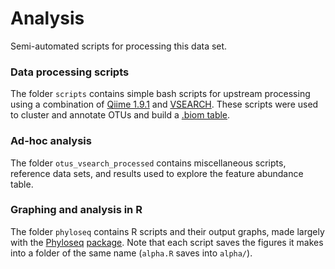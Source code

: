 # Analysis

Semi-automated scripts for processing this data set.

### Data processing scripts

The folder `scripts` contains simple bash scripts for upstream processing using
a combination of [Qiime 1.9.1](https://github.com/biocore/qiime) and
[VSEARCH](https://github.com/torognes/vsearch). These scripts were used to
cluster and annotate OTUs and build a [.biom table](https://github.com/pnnl/bernstein-2016-productivity-and-diversity/tree/master/data/otus_vsearch).

### Ad-hoc analysis

The folder `otus_vsearch_processed` contains miscellaneous scripts, reference
data sets, and results used to explore the feature abundance table.

### Graphing and analysis in R

The folder `phyloseq` contains R scripts and their output graphs, made largely
with the [Phyloseq](https://github.com/joey711/phyloseq)
[package](https://joey711.github.io/phyloseq/). Note that each script saves the
figures it makes into a folder of the same name (`alpha.R` saves into `alpha/`).

